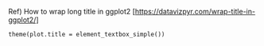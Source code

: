 
Ref) How to wrap long title in ggplot2 [https://datavizpyr.com/wrap-title-in-ggplot2/]

`theme(plot.title = element_textbox_simple())`

